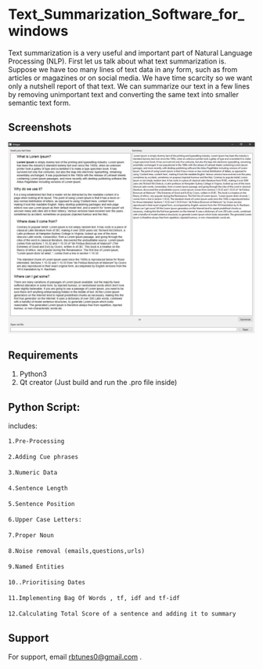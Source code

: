 
# Text_Summarization_Software_for_windows

Text summarization is a very useful and important part of Natural Language Processing 
(NLP). First let us talk about what text summarization is. Suppose we have too many lines of 
text data in any form, such as from articles or magazines or on social media. We have time 
scarcity so we want only a nutshell report of that text. We can summarize our text in a few 
lines by removing unimportant text and converting the same text into smaller semantic text 
form.





## Screenshots

![App Screenshot](https://github.com/R-ohit-B-isht/Text_Summarization_for_windows/blob/main/Capture.JPG)


## Requirements
1. Python3
2. Qt creator (Just build and run the .pro file inside)
## Python Script:

includes:

    1.Pre-Processing

    2.Adding Cue phrases

    3.Numeric Data
    
    4.Sentence Length

    5.Sentence Position

    6.Upper Case Letters:

    7.Proper Noun

    8.Noise removal (emails,questions,urls)
 
    9.Named Entities

    10..Prioritising Dates

    11.Implementing Bag Of Words , tf, idf and tf-idf

    12.Calculating Total Score of a sentence and adding it to summary
## Support

For support, email rbtunes0@gmail.com .


